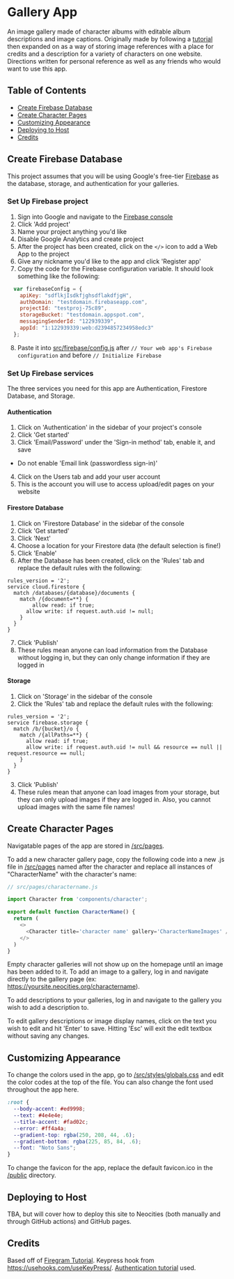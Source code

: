 # Gallery App

An image gallery made of character albums with editable album descriptions and image captions. Originally made by following a [tutorial](https://www.youtube.com/watch?v=vUe91uOx7R0) then expanded on as a way of storing image references with a place for credits and a description for a variety of characters on one website. Directions written for personal reference as well as any friends who would want to use this app.

## Table of Contents

- [Create Firebase Database](#create-firebase-database)
- [Create Character Pages](#create-character-pages)
- [Customizing Appearance](#customizing-appearance)
- [Deploying to Host](#deploying-to-host)
- [Credits](#credits)

## Create Firebase Database

This project assumes that you will be using Google's free-tier [Firebase](https://firebase.google.com/) as the database, storage, and authentication for your galleries.

### Set Up Firebase project

1. Sign into Google and navigate to the [Firebase console](https://console.firebase.google.com/)
2. Click 'Add project'
3. Name your project anything you'd like
4. Disable Google Analytics and create project
5. After the project has been created, click on the `</>` icon to add a Web App to the project
6. Give any nickname you'd like to the app and click 'Register app'
7. Copy the code for the Firebase configuration variable. It should look something like the following:
```javascript
  var firebaseConfig = {
    apiKey: "sdflkjIsdkfjghsdflakdfjgH",
    authDomain: "testdomain.firebaseapp.com",
    projectId: "testproj-75c89",
    storageBucket: "testdomain.appspot.com",
    messagingSenderId: "122939339",
    appId: "1:122939339:web:d2394857234958edc3"
  };
```
8. Paste it into [src/firebase/config.js](src/firebase/config.js) after `// Your web app's Firebase configuration` and before `// Initialize Firebase`

### Set Up Firebase services

The three services you need for this app are Authentication, Firestore Database, and Storage.

#### Authentication

1. Click on 'Authentication' in the sidebar of your project's console
2. Click 'Get started'
3. Click 'Email/Password' under the 'Sign-in method' tab, enable it, and save
  - Do not enable 'Email link (passwordless sign-in)'
4. Click on the Users tab and add your user account
5. This is the account you will use to access upload/edit pages on your website

#### Firestore Database

1. Click on 'Firestore Database' in the sidebar of the console
2. Click 'Get started'
3. Click 'Next'
4. Choose a location for your Firestore data (the default selection is fine!)
5. Click 'Enable'
6. After the Database has been created, click on the 'Rules' tab and replace the default rules with the following:
```
rules_version = '2';
service cloud.firestore {
  match /databases/{database}/documents {
    match /{document=**} {
    	allow read: if true;
      allow write: if request.auth.uid != null;
    }
  }
}
```
7. Click 'Publish'
8. These rules mean anyone can load information from the Database without logging in, but they can only change information if they are logged in

#### Storage

1. Click on 'Storage' in the sidebar of the console
2. Click the 'Rules' tab and replace the default rules with the following:
```
rules_version = '2';
service firebase.storage {
  match /b/{bucket}/o {
    match /{allPaths=**} {
      allow read: if true;
      allow write: if request.auth.uid != null && resource == null || request.resource == null;
    }
  }
}
```
3. Click 'Publish'
4. These rules mean that anyone can load images from your storage, but they can only upload images if they are logged in. Also, you cannot upload images with the same file names!

## Create Character Pages
Navigatable pages of the app are stored in [/src/pages](src/pages).

To add a new character gallery page, copy the following code into a new .js file in [/src/pages](src/pages) named after the character and replace all instances of "CharacterName" with the character's name:

```javascript
// src/pages/charactername.js

import Character from 'components/character';

export default function CharacterName() {
  return (
    <>
      <Character title='character name' gallery='CharacterNameImages' />
    </>
  )
}
```

Empty character galleries will not show up on the homepage until an image has been added to it. To add an image to a gallery, log in and navigate directly to the gallery page (ex: https://yoursite.neocities.org/charactername).

To add descriptions to your galleries, log in and navigate to the gallery you wish to add a description to.

To edit gallery descriptions or image display names, click on the text you wish to edit and hit 'Enter' to save. Hitting 'Esc' will exit the edit textbox without saving any changes.

## Customizing Appearance

To change the colors used in the app, go to [/src/styles/globals.css](src/styles/globals.css) and edit the color codes at the top of the file. You can also change the font used throughout the app here.

```css
:root {
  --body-accent: #ed9998;
  --text: #4e4e4e;
  --title-accent: #fad02c;
  --error: #ff4a4a;
  --gradient-top: rgba(250, 208, 44, .6);
  --gradient-bottom: rgba(225, 85, 84, .6);
  --font: "Noto Sans";
}
```

To change the favicon for the app, replace the default favicon.ico in the [/public](public) directory.

## Deploying to Host

TBA, but will cover how to deploy this site to Neocities (both manually and through GitHub actions) and GitHub pages.

## Credits
Based off of [Firegram Tutorial](https://www.youtube.com/watch?v=vUe91uOx7R0). Keypress hook from https://usehooks.com/useKeyPress/. [Authentication tutorial](https://www.newline.co/@satansdeer/firebase-authentication-with-react--4c45a17b) used.

